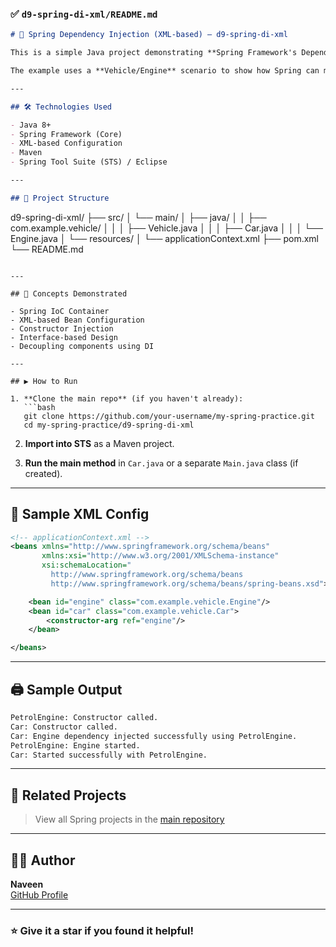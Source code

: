 ### ✅ `d9-spring-di-xml/README.md`

```markdown
# 🚗 Spring Dependency Injection (XML-based) — d9-spring-di-xml

This is a simple Java project demonstrating **Spring Framework's Dependency Injection** using classic **XML-based configuration**.

The example uses a **Vehicle/Engine** scenario to show how Spring can manage object creation and wiring, promoting **loose coupling** and **Inversion of Control (IoC)**.

---

## 🛠️ Technologies Used

- Java 8+
- Spring Framework (Core)
- XML-based Configuration
- Maven
- Spring Tool Suite (STS) / Eclipse

---

## 📂 Project Structure

```
d9-spring-di-xml/
├── src/
│   └── main/
│       ├── java/
│       │   ├── com.example.vehicle/
│       │   │   ├── Vehicle.java
│       │   │   ├── Car.java
│       │   │   └── Engine.java
│       └── resources/
│           └── applicationContext.xml
├── pom.xml
└── README.md
```

---

## 🧠 Concepts Demonstrated

- Spring IoC Container
- XML-based Bean Configuration
- Constructor Injection
- Interface-based Design
- Decoupling components using DI

---

## ▶️ How to Run

1. **Clone the main repo** (if you haven't already):
   ```bash
   git clone https://github.com/your-username/my-spring-practice.git
   cd my-spring-practice/d9-spring-di-xml
   ```

2. **Import into STS** as a Maven project.

3. **Run the main method** in `Car.java` or a separate `Main.java` class (if created).

---

## 🔧 Sample XML Config

```xml
<!-- applicationContext.xml -->
<beans xmlns="http://www.springframework.org/schema/beans"
       xmlns:xsi="http://www.w3.org/2001/XMLSchema-instance"
       xsi:schemaLocation="
         http://www.springframework.org/schema/beans
         http://www.springframework.org/schema/beans/spring-beans.xsd">

    <bean id="engine" class="com.example.vehicle.Engine"/>
    <bean id="car" class="com.example.vehicle.Car">
        <constructor-arg ref="engine"/>
    </bean>

</beans>
```

---

## 🖨️ Sample Output

```bash
PetrolEngine: Constructor called.
Car: Constructor called.
Car: Engine dependency injected successfully using PetrolEngine.
PetrolEngine: Engine started.
Car: Started successfully with PetrolEngine.
```

---

## 📁 Related Projects

> View all Spring projects in the [main repository](../)

---

## 👨‍💻 Author

**Naveen**  
[GitHub Profile](https://github.com/your-username)

---

### ⭐ Give it a star if you found it helpful!